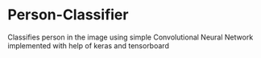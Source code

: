 # Person-Classifier
Classifies person in the image using simple Convolutional Neural Network implemented with help of keras and tensorboard
